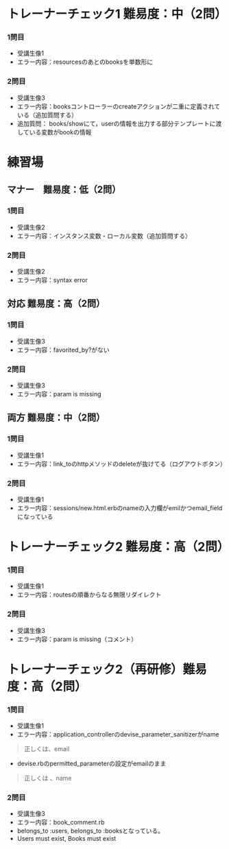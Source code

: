 # トレーナーチェック1 難易度：中（2問）
### 1問目
- 受講生像1
- エラー内容：resourcesのあとのbooksを単数形に
### 2問目
- 受講生像3
- エラー内容：booksコントローラーのcreateアクションが二重に定義されている（追加質問する）
- 追加質問： books/showにて，userの情報を出力する部分テンプレートに渡している変数がbookの情報

# 練習場
## マナー　難易度：低（2問）
### 1問目
- 受講生像2
- エラー内容：インスタンス変数・ローカル変数（追加質問する）
### 2問目
- 受講生像2
- エラー内容：syntax error

## 対応 難易度：高（2問）
### 1問目
- 受講生像3
- エラー内容：favorited_by?がない
### 2問目
- 受講生像3
- エラー内容：param is missing

## 両方 難易度：中（2問）
### 1問目
- 受講生像1
- エラー内容：link_toのhttpメソッドのdeleteが抜けてる（ログアウトボタン）
### 2問目
- 受講生像1
- エラー内容：sessions/new.html.erbのnameの入力欄がemilかつemail_fieldになっている


# トレーナーチェック2 難易度：高（2問）
### 1問目
- 受講生像1
- エラー内容：routesの順番からなる無限リダイレクト
### 2問目
- 受講生像3
- エラー内容：param is missing（コメント）


# トレーナーチェック2（再研修）難易度：高（2問）
### 1問目
- 受講生像1
- エラー内容：application_controllerのdevise_parameter_sanitizerがname
> 正しくは、email
- devise.rbのpermitted_parameterの設定がemailのまま
> 正しくは 、name
### 2問目
- 受講生像3
- エラー内容：book_comment.rb
- belongs_to :users, belongs_to :booksとなっている。
- Users must exist, Books must exist